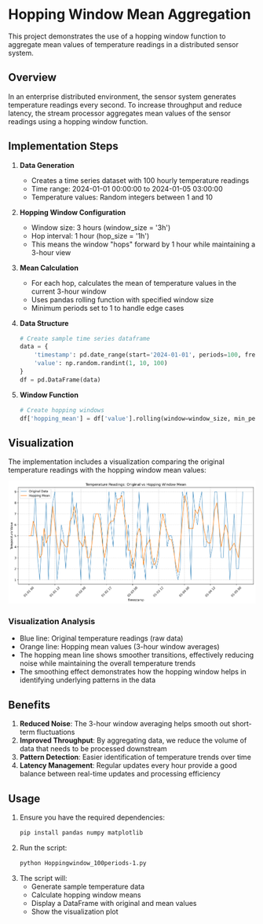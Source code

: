 # Hopping Window Mean Aggregation
This project demonstrates the use of a hopping window function to aggregate mean values of temperature readings in a distributed sensor system.

## Overview
In an enterprise distributed environment, the sensor system generates temperature readings every second. To increase throughput and reduce latency, the stream processor aggregates mean values of the sensor readings using a hopping window function.

## Implementation Steps

1. **Data Generation**
   - Creates a time series dataset with 100 hourly temperature readings
   - Time range: 2024-01-01 00:00:00 to 2024-01-05 03:00:00
   - Temperature values: Random integers between 1 and 10

2. **Hopping Window Configuration**
   - Window size: 3 hours (window_size = '3h')
   - Hop interval: 1 hour (hop_size = '1h')
   - This means the window "hops" forward by 1 hour while maintaining a 3-hour view

3. **Mean Calculation**
   - For each hop, calculates the mean of temperature values in the current 3-hour window
   - Uses pandas rolling function with specified window size
   - Minimum periods set to 1 to handle edge cases

4. **Data Structure**
   ```python
   # Create sample time series dataframe
   data = {
       'timestamp': pd.date_range(start='2024-01-01', periods=100, freq='h'),
       'value': np.random.randint(1, 10, 100)
   }
   df = pd.DataFrame(data)
   ```

5. **Window Function**
   ```python
   # Create hopping windows
   df['hopping_mean'] = df['value'].rolling(window=window_size, min_periods=1).mean().shift(-1)
   ```

## Visualization
The implementation includes a visualization comparing the original temperature readings with the hopping window mean values:

![Hopping Window Visualization](hopping_window_visualization.png)

### Visualization Analysis
- Blue line: Original temperature readings (raw data)
- Orange line: Hopping mean values (3-hour window averages)
- The hopping mean line shows smoother transitions, effectively reducing noise while maintaining the overall temperature trends
- The smoothing effect demonstrates how the hopping window helps in identifying underlying patterns in the data

## Benefits
1. **Reduced Noise**: The 3-hour window averaging helps smooth out short-term fluctuations
2. **Improved Throughput**: By aggregating data, we reduce the volume of data that needs to be processed downstream
3. **Pattern Detection**: Easier identification of temperature trends over time
4. **Latency Management**: Regular updates every hour provide a good balance between real-time updates and processing efficiency

## Usage
1. Ensure you have the required dependencies:
   ```bash
   pip install pandas numpy matplotlib
   ```
2. Run the script:
   ```bash
   python Hoppingwindow_100periods-1.py
   ```
3. The script will:
   - Generate sample temperature data
   - Calculate hopping window means
   - Display a DataFrame with original and mean values
   - Show the visualization plot
